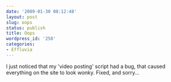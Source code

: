 ```yaml
---
date: '2009-01-30 08:12:48'
layout: post
slug: oops
status: publish
title: Oops
wordpress_id: '258'
categories:
- Effluvia
---
```


I just noticed that my 'video posting' script had a bug, that caused everything on the site to look wonky.  Fixed, and sorry...
